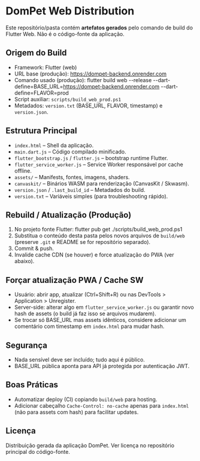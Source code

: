 # DomPet Web Distribution

Este repositório/pasta contém **artefatos gerados** pelo comando de build do Flutter Web. Não é o código-fonte da aplicação.

## Origem do Build
- Framework: Flutter (web)
- URL base (produção): https://dompet-backend.onrender.com
- Comando usado (produção):
  flutter build web --release --dart-define=BASE_URL=https://dompet-backend.onrender.com --dart-define=FLAVOR=prod
- Script auxiliar: `scripts/build_web_prod.ps1`
- Metadados: `version.txt` (BASE_URL, FLAVOR, timestamp) e `version.json`.

## Estrutura Principal
- `index.html` – Shell da aplicação.
- `main.dart.js` – Código compilado minificado.
- `flutter_bootstrap.js` / `flutter.js` – bootstrap runtime Flutter.
- `flutter_service_worker.js` – Service Worker responsável por cache offline.
- `assets/` – Manifests, fontes, imagens, shaders.
- `canvaskit/` – Binários WASM para renderização (CanvasKit / Skwasm).
- `version.json` / `.last_build_id` – Metadados do build.
- `version.txt` – Variáveis simples (para troubleshooting rápido).

## Rebuild / Atualização (Produção)
1. No projeto fonte Flutter:
   flutter pub get
   ./scripts/build_web_prod.ps1
2. Substitua o conteúdo desta pasta pelos novos arquivos de `build/web` (preserve `.git` e README se for repositório separado).
3. Commit & push.
4. Invalide cache CDN (se houver) e force atualização do PWA (ver abaixo).

## Forçar atualização PWA / Cache SW
- Usuário: abrir app, atualizar (Ctrl+Shift+R) ou nas DevTools > Application > Unregister.
- Server-side: alterar algo em `flutter_service_worker.js` ou garantir novo hash de assets (o build já faz isso se arquivos mudarem).
- Se trocar só BASE_URL mas assets idênticos, considere adicionar um comentário com timestamp em `index.html` para mudar hash.

## Segurança
- Nada sensível deve ser incluído; tudo aqui é público.
- BASE_URL pública aponta para API já protegida por autenticação JWT.

## Boas Práticas
- Automatizar deploy (CI) copiando `build/web` para hosting.
- Adicionar cabeçalho `Cache-Control: no-cache` apenas para `index.html` (não para assets com hash) para facilitar updates.

## Licença
Distribuição gerada da aplicação DomPet. Ver licença no repositório principal do código-fonte.
